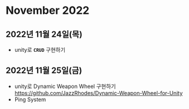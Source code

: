 # November 2022

## 2022년 11월 24일(목)
- unity로 **`CRUD`** 구현하기 

## 2022년 11월 25일(금)
- unity로 Dynamic Weapon Wheel 구현하기
https://github.com/JazzRhodes/Dynamic-Weapon-Wheel-for-Unity
- Ping System





